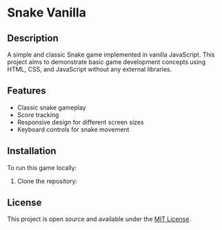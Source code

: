 # Snake Vanilla

## Description
A simple and classic Snake game implemented in vanilla JavaScript. This project aims to demonstrate basic game development concepts using HTML, CSS, and JavaScript without any external libraries.

## Features
- Classic snake gameplay
- Score tracking
- Responsive design for different screen sizes
- Keyboard controls for snake movement

## Installation
To run this game locally:
1. Clone the repository:

## License
This project is open source and available under the [MIT License](LICENSE).
